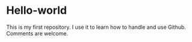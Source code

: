 # Hello-world
This is my first repository. I use it to learn how to handle and use Github. Comments are welcome. 
